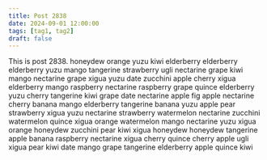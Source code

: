 ```yaml
---
title: Post 2838
date: 2024-09-01 12:00:00
tags: [tag1, tag2]
draft: false
---
```

This is post 2838.
honeydew
orange
yuzu
kiwi
elderberry
elderberry
elderberry
yuzu
mango
tangerine
strawberry
ugli
nectarine
grape
kiwi
mango
nectarine
grape
xigua
yuzu
date
zucchini
apple
cherry
xigua
elderberry
mango
raspberry
nectarine
raspberry
grape
quince
elderberry
yuzu
cherry
tangerine
kiwi
grape
date
nectarine
apple
fig
apple
nectarine
cherry
banana
mango
elderberry
tangerine
banana
yuzu
apple
pear
strawberry
xigua
yuzu
nectarine
strawberry
watermelon
nectarine
zucchini
watermelon
quince
xigua
orange
watermelon
mango
nectarine
yuzu
xigua
orange
honeydew
zucchini
pear
kiwi
xigua
honeydew
honeydew
tangerine
apple
banana
raspberry
nectarine
xigua
cherry
quince
cherry
apple
ugli
xigua
pear
kiwi
date
mango
grape
tangerine
elderberry
apple
quince
kiwi
